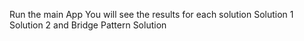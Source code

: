Run the main App
You will see the results for each solution
Solution 1
Solution 2
and Bridge Pattern Solution
